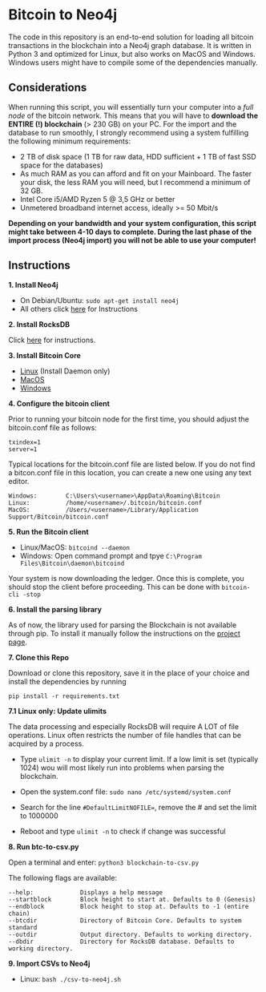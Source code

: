 # Bitcoin to Neo4j

The code in this repository is an end-to-end solution for loading all bitcoin transactions in the blockchain into a 
Neo4j graph database. It is written in Python 3 and optimized for Linux, but also works on MacOS and Windows. Windows
users might have to compile some of the dependencies manually.

## Considerations
When running this script, you will essentially turn your computer into a _full node_ of the bitcoin network. This means
that you will have to **download the ENTIRE (!) blockchain** (> 230 GB) on your PC. For the import and the database
to run smoothly, I strongly recommend using a system fulfilling the following minimum requirements:

* 2 TB of disk space (1 TB for raw data, HDD sufficient + 1 TB of fast SSD space for the databases)
* As much RAM as you can afford and fit on your Mainboard. The faster your disk, the less RAM you will need,
 but I recommend a minimum of 32 GB.
* Intel Core i5/AMD Ryzen 5 @ 3,5 GHz or better
* Unmetered broadband internet access, ideally >= 50 Mbit/s

**Depending on your bandwidth and your system configuration, this script might take between 4-10 days to complete. During 
the last phase of the import process (Neo4j import) you will not be able to use your computer!**

## Instructions

**1. Install Neo4j**
  * On Debian/Ubuntu:  `sudo apt-get install neo4j`
  * All others click [here](https://neo4j.com/docs/operations-manual/current/installation/) for Instructions

**2. Install RocksDB**

Click [here](https://github.com/facebook/rocksdb/blob/master/INSTALL.md#supported-platforms) for instructions.

**3. Install Bitcoin Core**
  * [Linux](https://bitcoin.org/en/full-node#linux-instructions) (Install Daemon only)
  * [MacOS](https://bitcoin.org/en/full-node#mac-os-x-instructions)
  * [Windows](https://bitcoin.org/en/full-node#windows-instructions)

**4. Configure the bitcoin client**

Prior to running your bitcoin node for the first time, you should adjust the bitcoin.conf file as follows:

```
txindex=1
server=1
```
Typical locations for the bitcoin.conf file are listed below. If you do not find a bitcon.conf file in this location,
you can create a new one using any text editor.
```
Windows:        C:\Users\<username>\AppData\Roaming\Bitcoin                                             
Linux:          /home/<username>/.bitcoin/bitcoin.conf                                                           
MacOS:          /Users/<username>/Library/Application Support/Bitcoin/bitcoin.conf
```
**5. Run the Bitcoin client**
  * Linux/MacOS: `bitcoind --daemon`
  * Windows: Open command prompt and tpye `C:\Program Files\Bitcoin\daemon\bitcoind`

 Your system is now downloading the ledger. Once this is complete, you should stop the client before proceeding.
 This can be done with `bitcoin-cli -stop`
 
 **6. Install the parsing library**
 
 As of now, the library used for parsing the Blockchain is not available through pip. To install it manually follow
 the instructions on the [project page](https://github.com/alecalve/python-bitcoin-blockchain-parser).
 

**7. Clone this Repo**

Download or clone this repository, save it in the place of your choice and install the dependencies by running

`pip install -r requirements.txt`

 **7.1 Linux only: Update ulimits**
 
 The data processing and especially RocksDB will require A LOT of file operations. Linux often restricts the number of 
 file handles that can be acquired by a process. 
 
 * Type `ulimit -n` to display your current limit. If a low limit is set
 (typically 1024) wou will most likely run into problems when parsing the blockchain. 
 
 * Open the system.conf file: `sudo nano /etc/systemd/system.conf`
 
 * Search for the line `#DefaultLimitNOFILE=`, remove the # and set the limit to 1000000
 
 * Reboot and type `ulimit -n` to check if change was successful

**8. Run btc-to-csv.py**

Open a terminal and enter:
`python3 blockchain-to-csv.py`

The following flags are available:
```
--help:             Displays a help message
--startblock        Block height to start at. Defaults to 0 (Genesis)
--endblock          Block height to stop at. Defaults to -1 (entire chain)
--btcdir            Directory of Bitcoin Core. Defaults to system standard
--outdir            Output directory. Defaults to working directory.
--dbdir             Directory for RocksDB database. Defaults to working directory.
```

**9. Import CSVs to Neo4j**
* Linux: `bash ./csv-to-neo4j.sh`